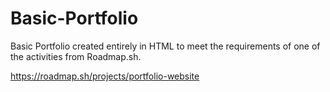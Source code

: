 # Basic-Portfolio
Basic Portfolio created entirely in HTML to meet the requirements of one of the activities from Roadmap.sh.

https://roadmap.sh/projects/portfolio-website
